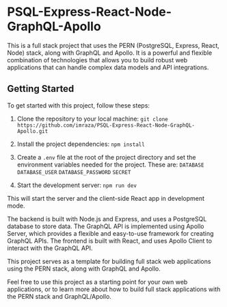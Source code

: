 # PSQL-Express-React-Node-GraphQL-Apollo

This is a full stack project that uses the PERN (PostgreSQL, Express, React, Node) stack, along with GraphQL and Apollo. It is a powerful and flexible combination of technologies that allows you to build robust web applications that can handle complex data models and API integrations.

## Getting Started

To get started with this project, follow these steps:

1. Clone the repository to your local machine:
`git clone https://github.com/imraza/PSQL-Express-React-Node-GraphQL-Apollo.git`

2. Install the project dependencies:
`npm install`


3. Create a `.env` file at the root of the project directory and set the environment variables needed for the project. These are:
`DATABASE`
`DATABASE_USER`
`DATABASE_PASSWORD`
`SECRET`

4. Start the development server:
`npm run dev`

This will start the server and the client-side React app in development mode.


The backend is built with Node.js and Express, and uses a PostgreSQL database to store data. The GraphQL API is implemented using Apollo Server, which provides a flexible and easy-to-use framework for creating GraphQL APIs. The frontend is built with React, and uses Apollo Client to interact with the GraphQL API.

This project serves as a template for building full stack web applications using the PERN stack, along with GraphQL and Apollo. 

Feel free to use this project as a starting point for your own web applications, or to learn more about how to build full stack applications with the PERN stack and GraphQL/Apollo.
